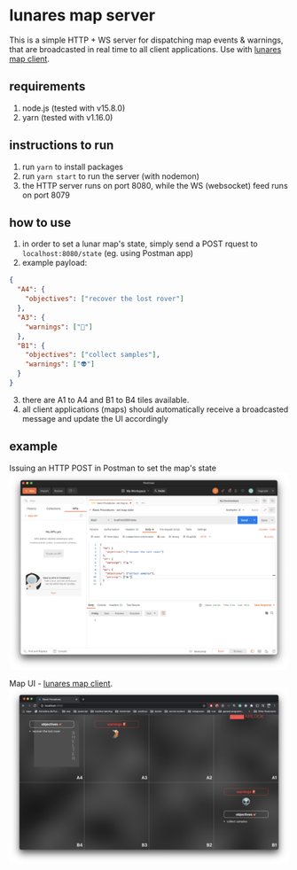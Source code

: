 # lunares map server

This is a simple HTTP + WS server for dispatching map events & warnings, that are broadcasted in real time to all client applications. Use with [lunares map client](https://github.com/belfz/lunares-map-client).

## requirements

1. node.js (tested with v15.8.0)
2. yarn (tested with v1.16.0)

## instructions to run

1. run `yarn` to install packages
2. run `yarn start` to run the server (with nodemon)
3. the HTTP server runs on port 8080, while the WS (websocket) feed runs on port 8079

## how to use

1. in order to set a lunar map's state, simply send a POST rquest to `localhost:8080/state` (eg. using Postman app)
2. example payload:
```json
{
  "A4": {
    "objectives": ["recover the lost rover"]
  },
  "A3": {
    "warnings": ["🌋"]
  },
  "B1": {
    "objectives": ["collect samples"],
    "warnings": ["👽"]
  }
}
```
3. there are A1 to A4 and B1 to B4 tiles available.
4. all client applications (maps) should automatically receive a broadcasted message and update the UI accordingly

## example
Issuing an HTTP POST in Postman to set the map's state
![postman](example-screenshots/postman.png)

Map UI - [lunares map client](https://github.com/belfz/lunares-map-client).
![map-ui](example-screenshots/map-ui.png)

